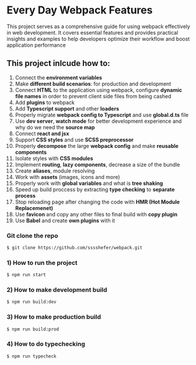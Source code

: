 # Every Day Webpack Features

This project serves as a comprehensive guide for using webpack effectively in web development. It covers essential features and provides practical insights and examples to help developers optimize their workflow and boost application performance

## This project inlcude how to:

1) Connect the **environment variables**
2) Make **different build scenarios**: for production and development 
3) Connect **HTML** to the application using webpack, configure **dynamic file names** in order to prevent client side files from being cashed
4) Add **plugins** to webpack
5) Add **Typescript support** and other **loaders** 
6) Properly migrate **webpack config to Typescript** and use **global.d.ts** file 
7) Use **dev server**, **watch mode** for better development experience and why do we need the **source map**
8) Connect **react and jsx** 
9) Support **CSS styles** and use **SCSS preprocessor** 
10) Properly **decompose** the large **webpack config** and make **reusable components**
11) Isolate styles with **CSS modules**
12) Implement **routing**, **lazy components**, decrease a size of the bundle
13) Create **aliases**, module resolving
14) Work with **assets** (images, icons and more)
15) Properly work with **global variables** and what is **tree shaking**
16) Speed up build proccess by extracting **type checking** to **separate process**
17) Stop reloading page after changing the code with **HMR (Hot Module Replacemenet)**
18) Use **favicon** and copy any other files to final build with **copy plugin**
19) Use **Babel** and create **own plugins** with it
    
### Git clone the repo 
```bash
$ git clone https://github.com/sssshefer/webpack.git
```

### 1) How to run the project 
```bash
$ npm run start
```

### 2) How to make development build
```bash
$ npm run build:dev
```

### 3) How to make production build
```bash
$ npm run build:prod
```


### 4) How to do typechecking
```bash
$ npm run typecheck
```
